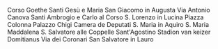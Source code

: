 Corso
Goethe
Santi Gesù e Maria
San Giacomo in Augusta
Via Antonio Canova
Santi Ambrogio e Carlo al Corso
S. Lorenzo in Lucina
Piazza Colonna
Palazzo Chigi
Camera de Deputati
S. Maria in Aquiro
S. Maria Maddalena
S. Salvatore alle Coppelle
Sant'Agostino
Stadion van keizer Domitianus
Via dei Coronari
San Salvatore in Lauro